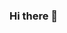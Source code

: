 ### Hi there 👋

<!--
**LamTszHoi/LamTszHoi** is a ✨ _special_ ✨ repository because its `README.md` (this file) appears on your GitHub profile.

Here are some ideas to get you started:

- 🔭 I’m currently unemployed ...
- 🌱 I’m currently learning CSCI3250 + CSCI3251 ...
- 👯 I’m looking to collaborate on finding a GF ...
- 🤔 I’m looking for help with finding a GF ...
- 💬 Ask me about single or not ...
- 📫 How to reach me: same as KFC phone no. ...
- 😄 Pronouns: Single Dog ...
- ⚡ Fun fact: Single Dog ...
-->
